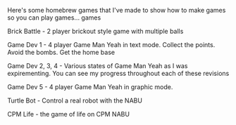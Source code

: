 Here's some homebrew games that I've made to show how to make games so you can play games... games

Brick Battle - 2 player brickout style game with multiple balls

Game Dev 1 - 4 player Game Man Yeah in text mode. Collect the points. Avoid the bombs. Get the home base

Game Dev 2, 3, 4 - Various states of Game Man Yeah as I was expirementing. You can see my progress throughout each of these revisions

Game Dev 5 - 4 player Game Man Yeah in graphic mode. 

Turtle Bot - Control a real robot with the NABU

CPM Life - the game of life on CPM NABU

